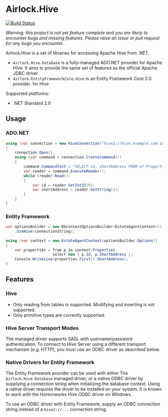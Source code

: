 Airlock.Hive
============

[![Build Status](https://travis-ci.org/SamuelFisher/Airlock.Hive.svg?branch=master)](https://travis-ci.org/SamuelFisher/Airlock.Hive)

_Warning: this project is not yet feature complete and you are likely to
encounter bugs and missing features. Please raise an issue or pull request
for any bugs you encounter._

Airlock.Hive is a set of libraries for accessing Apache Hive from .NET.

- `Airlock.Hive.Database` is a fully-managed ADO.NET provider for Apache Hive.
It aims to provide the same set of features as the official Apache JDBC driver.
- `Airlock.EntityFrameworkCore.Hive` is an Entity Framework Core 2.0 provider.
for Hive

Supported platforms:

- .NET Standard 2.0

## Usage

### ADO.NET

```csharp
using (var connection = new HiveConnection("hive2://hive.example.com:10000?username=username&password=password"))
{
    connection.Open();
    using (var command = connection.CreateCommand())
    {
        command.CommandText = "SELECT id, shortAddress FROM ef.Properties";
        var reader = command.ExecuteReader();
        while (reader.Read())
        {
            var id = reader.GetInt32(0);
            var shortAddress = reader.GetString(1);
        }
    }
}
```

### Entity Framework

```csharp
var optionsBuilder = new DbContextOptionsBuilder<EstateAgentContext>()
    .UseHive(connectionString);
 
using (var context = new EstateAgentContext(optionsBuilder.Options))
{
    var properties = from p in context.Properties
                     select new { p.Id, p.ShortAddress };
    Console.WriteLine(properties.First().ShortAddress);
}
```

## Features

### Hive

- Only reading from tables is supported. Modifying and inserting is not supported.
- Only primitive types are currently supported.

### Hive Server Transport Modes

The managed driver supports SASL with username/password authentication. To
connect to Hive Server using a different transport mechanism (e.g. HTTP), you
must use an ODBC driver as described below.

### Native Drivers for Entity Framework

The Entity Framework provider can be used with either The
`Airlock.Hive.Database` managed driver, or a native ODBC driver by supplying
a connection string when initializing the database context. Using a native
driver requires the driver to be installed on your system. It is known to work
with the Hortonworks Hive ODBC driver on Windows.

To use an ODBC driver with Entity Framework, supply an ODBC connection string
instead of a `hive2://...` connection string.
